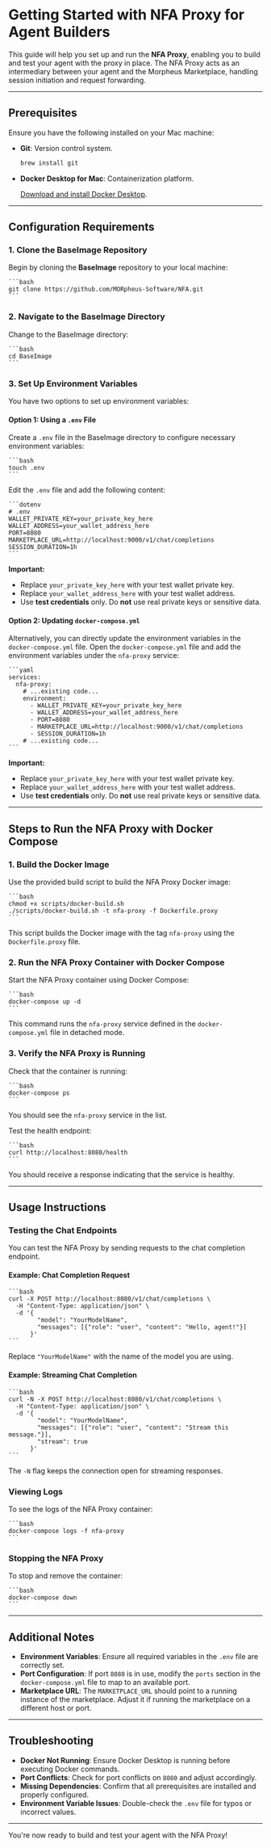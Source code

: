 # Getting Started with NFA Proxy for Agent Builders

This guide will help you set up and run the **NFA Proxy**, enabling you to build and test your agent with the proxy in place. The NFA Proxy acts as an intermediary between your agent and the Morpheus Marketplace, handling session initiation and request forwarding.

---

## Prerequisites

Ensure you have the following installed on your Mac machine:

- **Git**: Version control system.

    ```bash
    brew install git
    ```

- **Docker Desktop for Mac**: Containerization platform.

    [Download and install Docker Desktop](https://www.docker.com/products/docker-desktop).

---

## Configuration Requirements

### 1. Clone the BaseImage Repository

Begin by cloning the **BaseImage** repository to your local machine:

    ```bash
    git clone https://github.com/MORpheus-Software/NFA.git
    ```

### 2. Navigate to the BaseImage Directory

Change to the BaseImage directory:

    ```bash
    cd BaseImage
    ```

### 3. Set Up Environment Variables

You have two options to set up environment variables:

#### Option 1: Using a `.env` File

Create a `.env` file in the BaseImage directory to configure necessary environment variables:

    ```bash
    touch .env
    ```

Edit the `.env` file and add the following content:

    ```dotenv
    # .env
    WALLET_PRIVATE_KEY=your_private_key_here
    WALLET_ADDRESS=your_wallet_address_here
    PORT=8080
    MARKETPLACE_URL=http://localhost:9000/v1/chat/completions
    SESSION_DURATION=1h
    ```

**Important:**

- Replace `your_private_key_here` with your test wallet private key.
- Replace `your_wallet_address_here` with your test wallet address.
- Use **test credentials** only. Do **not** use real private keys or sensitive data.

#### Option 2: Updating `docker-compose.yml`

Alternatively, you can directly update the environment variables in the `docker-compose.yml` file. Open the `docker-compose.yml` file and add the environment variables under the `nfa-proxy` service:

    ```yaml
    services:
      nfa-proxy:
        # ...existing code...
        environment:
          - WALLET_PRIVATE_KEY=your_private_key_here
          - WALLET_ADDRESS=your_wallet_address_here
          - PORT=8080
          - MARKETPLACE_URL=http://localhost:9000/v1/chat/completions
          - SESSION_DURATION=1h
        # ...existing code...
    ```

**Important:**

- Replace `your_private_key_here` with your test wallet private key.
- Replace `your_wallet_address_here` with your test wallet address.
- Use **test credentials** only. Do **not** use real private keys or sensitive data.

---

## Steps to Run the NFA Proxy with Docker Compose

### 1. Build the Docker Image

Use the provided build script to build the NFA Proxy Docker image:

    ```bash
    chmod +x scripts/docker-build.sh
    ./scripts/docker-build.sh -t nfa-proxy -f Dockerfile.proxy
    ```

This script builds the Docker image with the tag `nfa-proxy` using the `Dockerfile.proxy` file.

### 2. Run the NFA Proxy Container with Docker Compose

Start the NFA Proxy container using Docker Compose:

    ```bash
    docker-compose up -d
    ```

This command runs the `nfa-proxy` service defined in the `docker-compose.yml` file in detached mode.

### 3. Verify the NFA Proxy is Running

Check that the container is running:

    ```bash
    docker-compose ps
    ```

You should see the `nfa-proxy` service in the list.

Test the health endpoint:

    ```bash
    curl http://localhost:8080/health
    ```

You should receive a response indicating that the service is healthy.

---

## Usage Instructions

### Testing the Chat Endpoints

You can test the NFA Proxy by sending requests to the chat completion endpoint.

#### Example: Chat Completion Request

    ```bash
    curl -X POST http://localhost:8080/v1/chat/completions \
      -H "Content-Type: application/json" \
      -d '{
            "model": "YourModelName",
            "messages": [{"role": "user", "content": "Hello, agent!"}]
          }'
    ```

Replace `"YourModelName"` with the name of the model you are using.

#### Example: Streaming Chat Completion

    ```bash
    curl -N -X POST http://localhost:8080/v1/chat/completions \
      -H "Content-Type: application/json" \
      -d '{
            "model": "YourModelName",
            "messages": [{"role": "user", "content": "Stream this message."}],
            "stream": true
          }'
    ```

The `-N` flag keeps the connection open for streaming responses.

### Viewing Logs

To see the logs of the NFA Proxy container:

    ```bash
    docker-compose logs -f nfa-proxy
    ```

### Stopping the NFA Proxy

To stop and remove the container:

    ```bash
    docker-compose down
    ```

---

## Additional Notes

- **Environment Variables**: Ensure all required variables in the `.env` file are correctly set.
- **Port Configuration**: If port `8080` is in use, modify the `ports` section in the `docker-compose.yml` file to map to an available port.
- **Marketplace URL**: The `MARKETPLACE_URL` should point to a running instance of the marketplace. Adjust it if running the marketplace on a different host or port.

---

## Troubleshooting

- **Docker Not Running**: Ensure Docker Desktop is running before executing Docker commands.
- **Port Conflicts**: Check for port conflicts on `8080` and adjust accordingly.
- **Missing Dependencies**: Confirm that all prerequisites are installed and properly configured.
- **Environment Variable Issues**: Double-check the `.env` file for typos or incorrect values.

---

You're now ready to build and test your agent with the NFA Proxy!